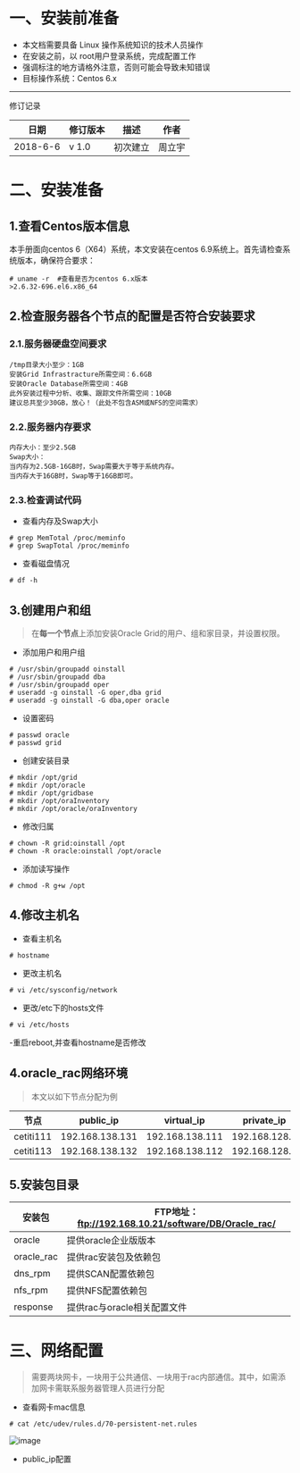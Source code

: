 # 一、安装前准备

- 本文档需要具备 Linux 操作系统知识的技术人员操作
- 在安装之前，以 root用户登录系统，完成配置工作
- 强调标注的地方请格外注意，否则可能会导致未知错误
- 目标操作系统：Centos 6.x

---

修订记录

日期| 修订版本|描述|作者
---|---|---|---
2018-6-6 | v 1.0 |初次建立|周立宇

# 二、安装准备

## 1.查看Centos版本信息

本手册面向centos 6（X64）系统，本文安装在centos 6.9系统上。首先请检查系统版本，确保符合要求：

```
# uname -r  #查看是否为centos 6.x版本
>2.6.32-696.el6.x86_64

```
## 2.检查服务器各个节点的配置是否符合安装要求

### 2.1.服务器硬盘空间要求

```
/tmp目录大小至少：1GB
安装Grid Infrastracture所需空间：6.6GB
安装Oracle Database所需空间：4GB
此外安装过程中分析、收集、跟踪文件所需空间：10GB
建议总共至少30GB，放心！（此处不包含ASM或NFS的空间需求）

```
### 2.2.服务器内存要求

```
内存大小：至少2.5GB
Swap大小：
当内存为2.5GB-16GB时，Swap需要大于等于系统内存。
当内存大于16GB时，Swap等于16GB即可。

```
### 2.3.检查调试代码

- 查看内存及Swap大小

```
# grep MemTotal /proc/meminfo
# grep SwapTotal /proc/meminfo

```
- 查看磁盘情况

```
# df -h
```
## 3.创建用户和组

> 在**每一个节点**上添加安装Oracle Grid的用户、组和家目录，并设置权限。

- 添加用户和用户组

```
# /usr/sbin/groupadd oinstall
# /usr/sbin/groupadd dba
# /usr/sbin/groupadd oper
# useradd -g oinstall -G oper,dba grid
# useradd -g oinstall -G dba,oper oracle

```

- 设置密码

```
# passwd oracle
# passwd grid

```

- 创建安装目录

```
# mkdir /opt/grid
# mkdir /opt/oracle
# mkdir /opt/gridbase
# mkdir /opt/oraInventory
# mkdir /opt/oracle/oraInventory
```
- 修改归属

```
# chown -R grid:oinstall /opt
# chown -R oracle:oinstall /opt/oracle

```

- 添加读写操作

```
# chmod -R g+w /opt
```

## 4.修改主机名

- 查看主机名


```
# hostname
```

- 更改主机名

```
# vi /etc/sysconfig/network

```
- 更改/etc下的hosts文件

```
# vi /etc/hosts
```
-重启reboot,并查看hostname是否修改


## 4.oracle_rac网络环境
> 本文以如下节点分配为例

节点|public_ip|virtual_ip|private_ip|scan_ip
---|---|---|---|---
cetiti111|192.168.138.131|192.168.138.111|	192.168.128.1|192.168.138.115
cetiti113|192.168.138.132|192.168.138.112|	192.168.128.2|192.168.138.115

## 5.安装包目录

安装包| FTP地址：ftp://192.168.10.21/software/DB/Oracle_rac/
---|---
oracle | 提供oracle企业版版本
oracle_rac |提供rac安装包及依赖包
dns_rpm |提供SCAN配置依赖包
nfs_rpm |提供NFS配置依赖包
response |提供rac与oracle相关配置文件

# 三、网络配置

> 需要两块网卡，一块用于公共通信、一块用于rac内部通信。其中，如需添加网卡需联系服务器管理人员进行分配

- 查看网卡mac信息

```
# cat /etc/udev/rules.d/70-persistent-net.rules
```
![image](网卡信息.png)
- public_ip配置
